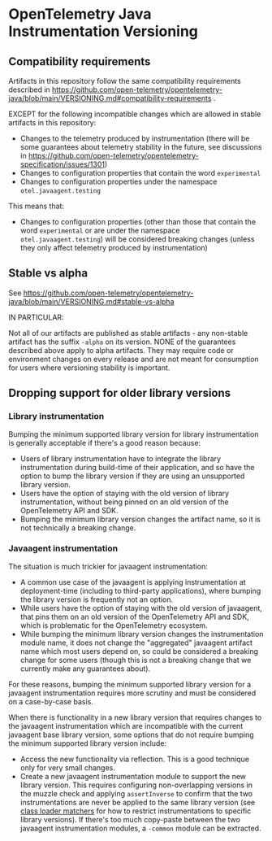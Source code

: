 # OpenTelemetry Java Instrumentation Versioning

## Compatibility requirements

Artifacts in this repository follow the same compatibility requirements described in
https://github.com/open-telemetry/opentelemetry-java/blob/main/VERSIONING.md#compatibility-requirements
.

EXCEPT for the following incompatible changes which are allowed in stable artifacts in this
repository:

* Changes to the telemetry produced by instrumentation
  (there will be some guarantees about telemetry stability in the future, see discussions
  in https://github.com/open-telemetry/opentelemetry-specification/issues/1301)
* Changes to configuration properties that contain the word `experimental`
* Changes to configuration properties under the namespace `otel.javaagent.testing`

This means that:

* Changes to configuration properties (other than those that contain the word `experimental`
  or are under the namespace `otel.javaagent.testing`) will be considered breaking changes
  (unless they only affect telemetry produced by instrumentation)

## Stable vs alpha

See https://github.com/open-telemetry/opentelemetry-java/blob/main/VERSIONING.md#stable-vs-alpha

IN PARTICULAR:

Not all of our artifacts are published as stable artifacts - any non-stable artifact has the suffix
`-alpha` on its version. NONE of the guarantees described above apply to alpha artifacts. They may
require code or environment changes on every release and are not meant for consumption for users
where versioning stability is important.

## Dropping support for older library versions

### Library instrumentation

Bumping the minimum supported library version for library instrumentation is generally acceptable
if there's a good reason because:

* Users of library instrumentation have to integrate the library instrumentation during build-time
  of their application, and so have the option to bump the library version if they are using an
  unsupported library version.
* Users have the option of staying with the old version of library instrumentation, without being
  pinned on an old version of the OpenTelemetry API and SDK.
* Bumping the minimum library version changes the artifact name, so it is not technically a breaking
  change.

### Javaagent instrumentation

The situation is much trickier for javaagent instrumentation:

* A common use case of the javaagent is applying instrumentation at deployment-time (including
  to third-party applications), where bumping the library version is frequently not an option.
* While users have the option of staying with the old version of javaagent, that pins them on
  an old version of the OpenTelemetry API and SDK, which is problematic for the OpenTelemetry
  ecosystem.
* While bumping the minimum library version changes the instrumentation module name, it does not
  change the "aggregated" javaagent artifact name which most users depend on, so could be considered
  a breaking change for some users (though this is not a breaking change that we currently make any
  guarantees about).

For these reasons, bumping the minimum supported library version for a javaagent instrumentation
requires more scrutiny and must be considered on a case-by-case basis.

When there is functionality in a new library version that requires changes to the javaagent
instrumentation which are incompatible with the current javaagent base library version, some options
that do not require bumping the minimum supported library version include:

* Access the new functionality via reflection. This is a good technique only for very small changes.
* Create a new javaagent instrumentation module to support the new library version. This requires
  configuring non-overlapping versions in the muzzle check and applying `assertInverse` to confirm
  that the two instrumentations are never be applied to the same library version (see
  [class loader matchers](https://github.com/open-telemetry/opentelemetry-java-instrumentation/blob/main/docs/contributing/writing-instrumentation-module.md#restrict-the-criteria-for-applying-the-instrumentation-by-extending-the-classloadermatcher-method) 
  for how to restrict instrumentations to specific library versions). If there's too much copy-paste
  between the two javaagent instrumentation modules, a `-common` module can be extracted. 
